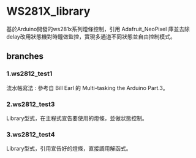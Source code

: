 # WS281X_library
基於Arduino開發的ws281x系列燈條控制，引用 Adafruit_NeoPixel 庫並去除delay改用狀態機對時鐘做監控，實現多通道不同狀態並自由控制模式。
## branches
### 1.ws2812_test1

流水帳寫法 : 參考自  Bill Earl 的 Multi-tasking the Arduino Part.3。

### 2.ws2812_test3

Library型式，在主程式宣告要使用的燈條，並做狀態控制。

### 3.ws2812_test4

Library型式，引用宣告好的燈條，直接調用解函式。

